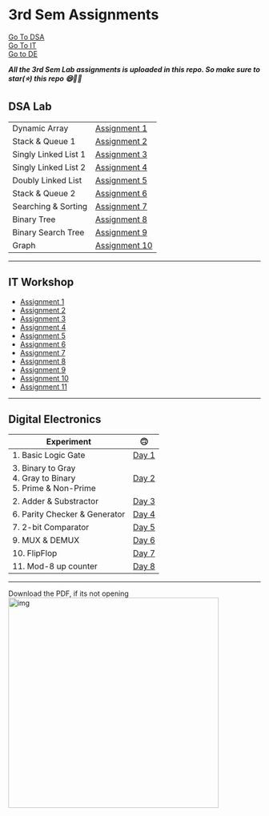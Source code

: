 # 3rd Sem Assignments

[Go To DSA](#dsa-lab) <br>
[Go To IT](#it-workshop) <br>
[Go to DE](#digital-electronics) <br>

**_All the 3rd Sem Lab assignments is uploaded in this repo. So make sure to star(⭐) this repo 😄✌🏻_**

## DSA Lab

|                      |                                                                                         |
| -------------------- | --------------------------------------------------------------------------------------- |
| Dynamic Array        | [Assignment 1](https://github.com/saha-indranil/DSA01/blob/main/Questions/README1.md)   |
| Stack & Queue 1      | [Assignment 2](https://github.com/saha-indranil/DSA01/blob/main/Questions/README2.md)   |
| Singly Linked List 1 | [Assignment 3](https://github.com/saha-indranil/DSA01/blob/main/Questions/README3.md)   |
| Singly Linked List 2 | [Assignment 4](https://github.com/saha-indranil/DSA01/blob/main/Questions/README4.md)   |
| Doubly Linked List   | [Assignment 5](https://github.com/saha-indranil/DSA01/blob/main/Questions/README5.md)   |
| Stack & Queue 2      | [Assignment 6](https://github.com/saha-indranil/DSA01/blob/main/Questions/README6.md)   |
| Searching & Sorting  | [Assignment 7](https://github.com/saha-indranil/DSA01/blob/main/Questions/README7.md)   |
| Binary Tree          | [Assignment 8](https://github.com/saha-indranil/DSA01/blob/main/Questions/README8.md)   |
| Binary Search Tree   | [Assignment 9](https://github.com/saha-indranil/DSA01/blob/main/Questions/README9.md)   |
| Graph                | [Assignment 10](https://github.com/saha-indranil/DSA01/blob/main/Questions/README10.md) |

---

## IT Workshop

- [Assignment 1](https://github.com/RiddhiRaj/IT-Workshop-Assignments/tree/master/Assignment1)
- [Assignment 2](https://github.com/RiddhiRaj/IT-Workshop-Assignments/tree/master/Assignment2)
- [Assignment 3](https://github.com/GodPhoenix2003/IT-Workshop-Assignment/tree/main/Assignment%203)
- [Assignment 4](https://github.com/RiddhiRaj/IT-Workshop-Assignments/tree/master/Assignment4)
- [Assignment 5](https://github.com/saha-indranil/DSA01/blob/main/IT%20Workshop/Assignment%205.pdf)
- [Assignment 6](https://github.com/saha-indranil/DSA01/blob/main/IT%20Workshop/Assignment%206.pdf)
- [Assignment 7](https://github.com/RiddhiRaj/IT-Workshop-Assignments/blob/master/Assignment7/)
- [Assignment 8](https://github.com/saha-indranil/DSA01/blob/main/IT%20Workshop/Assignment%208.pdf)
- [Assignment 9](https://github.com/RiddhiRaj/IT-Workshop-Assignments/tree/master/Assignment9)
- [Assignment 10](https://github.com/saha-indranil/DSA01/blob/main/IT%20Workshop/Assignment%2010.pdf)
- [Assignment 11](https://github.com/saha-indranil/DSA01/blob/main/IT%20Workshop/Assignment%2011.pdf)

---

## Digital Electronics

| Experiment                                                         | 🙃                                                                                       |
| ------------------------------------------------------------------ | ---------------------------------------------------------------------------------------- |
| 1. Basic Logic Gate                                                | [Day 1](https://github.com/saha-indranil/DSA01/blob/main/Digital%20Electronics/DAY1.pdf) |
| 3. Binary to Gray <br> 4. Gray to Binary <br> 5. Prime & Non-Prime | [Day 2](https://github.com/saha-indranil/DSA01/blob/main/Digital%20Electronics/DAY2.pdf) |
| 2. Adder & Substractor                                             | [Day 3](https://github.com/saha-indranil/DSA01/blob/main/Digital%20Electronics/DAY3.pdf) |
| 6. Parity Checker & Generator                                      | [Day 4](https://github.com/saha-indranil/DSA01/blob/main/Digital%20Electronics/DAY4.pdf) |
| 7. 2-bit Comparator                                                | [Day 5](https://github.com/saha-indranil/DSA01/blob/main/Digital%20Electronics/DAY5.pdf) |
| 9. MUX & DEMUX                                                     | [Day 6](https://github.com/saha-indranil/DSA01/blob/main/Digital%20Electronics/DAY6.pdf) |
| 10. FlipFlop                                                       | [Day 7](https://github.com/saha-indranil/DSA01/blob/main/Digital%20Electronics/DAY7.pdf) |
| 11. Mod-8 up counter                                               | [Day 8](https://github.com/saha-indranil/DSA01/blob/main/Digital%20Electronics/DAY8.pdf) |

---

Download the PDF, if its not opening <br>
<img src="https://github.com/saha-indranil/DSA01/blob/main/gg.jpg" alt="img" height="420"/>
